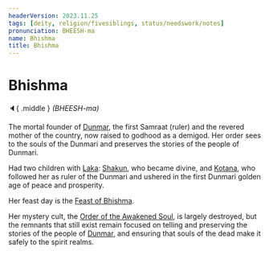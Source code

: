 ```yaml
---
headerVersion: 2023.11.25
tags: [deity, religion/fivesiblings, status/needswork/notes]
pronunciation: BHEESH-ma
name: Bhishma
title: Bhishma
---
```

# Bhishma
:speaker:{ .middle } *(BHEESH-ma)*  

The mortal founder of [Dunmar](<../../../../gazetteer/greater-dunmar/realms/dunmar/dunmar.md>), the first Samraat (ruler) and the revered mother of the country, now raised to godhood as a demigod. Her order sees to the souls of the Dunmari and preserves the stories of the people of Dunmari. 

Had two children with [Laka](<./laka.md>): [Shakun](<./shakun.md>), who became divine, and [Kotana](<../../../../people/historical-figures/dunmari-rulers/kotana.md>), who followed her as ruler of the Dunmari and ushered in the first Dunmari golden age of peace and prosperity. 

Her feast day is the [Feast of Bhishma](<../../../../time/holidays-and-festivals/dunmari-festivals/feast-of-bhishma.md>).

Her mystery cult, the [Order of the Awakened Soul](<../../../../groups/dunmari-mystery-cults/order-of-the-awakened-soul.md>), is largely destroyed, but the remnants that still exist remain focused on telling and preserving the stories of the people of [Dunmar](<../../../../gazetteer/greater-dunmar/realms/dunmar/dunmar.md>), and ensuring that souls of the dead make it safely to the spirit realms. 

